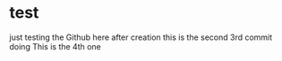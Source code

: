 # test
just testing the Github here
after creation this is the second
3rd commit doing
This is the 4th one
